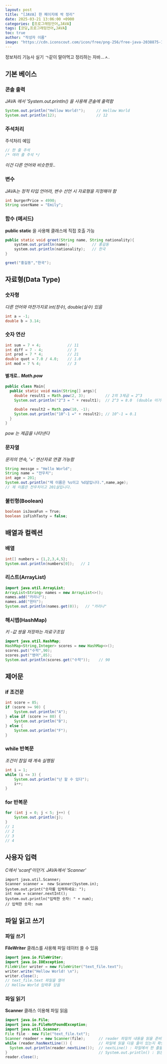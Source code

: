 ```yaml
---
layout: post
title: "[JAVA] 한 페이지에 싹 정리"
date: 2025-03-21 13:06:00 +0900
categories: [프로그래밍언어,JAVA]
tags: [코딩,프로그래밍언어,JAVA]
toc: true
author: "작성자 이름"
image: "https://cdn.iconscout.com/icon/free/png-256/free-java-2038875-1720088.png"
---      
```



정보처리 기능사 실기 ㄱ같이 말아먹고 정리하는 자바...ㅅ.  

## 기본 베이스  

### 콘솔 출력  
*JAVA 에서 'System.out.println() 을 사용해 콘솔에 출력함*  
```java
System.out.println("Hellow World!");     // Hellow World  
System.out.println(12);                  // 12  
```

  
### 주석처리  
주석처리 예임  
```java
// 한 줄 주석
/* 여러 줄 주석 */
```
*이건 다른 언어와 비슷한듯..*  

  
### 변수  
*JAVA는 정적 타입 언어라, 변수 선언 시 자료형을 지정해야 함*  
```java
int burgerPrice = 4990;
String userName = "Emily";
```


### 함수 (메서드)  
**public static** 을 사용해 클래스에 직접 호출 가능  
```java
public static void greet(String name, String nationality){
    system.out.println(name);          // 홍길동  
    system.out.println(nationality);   // 한국  
}

greet("홍길동","한국");
```


## 자료형(Data Type)  

### 숫자형  
*다른 언어와 마찬가지로 int(정수), double(실수) 있음*  
```java
int a = -1;
double b = 3.14;
```


### 숫자 연산  
```java
int sum = 7 + 4;            // 11  
int diff = 7 - 4;           // 3  
int prod = 7 * 4;           // 21  
double quot = 7.0 / 4.0;    // 1.0  
int mod = 7 % 4;            // 3
```


#### 별개로..  *Math.pow*  
```java
public class Main{
  public static void main(String[] args){
    double result1 = Math.pow(2, 3);         // 2의 3제곱 = 2^3  
    System.out.println("2^3 = " + result1);  // 2^3 = 8.0  (double 이기에..)

    double result2 = Math.pow(10, -1);
    System.out.println("10^-1 =" + result2); // 10^-1 = 0.1
  }
}
```
*pow 는 제곱을 나타낸다*      


### 문자열  
*문자의 연속, '+' 연산자로 연결 가능함*  
```java
String messge = "Hello World";
String name = "전우치";
int age = 201;
System.out.println("제 이름은 %s이고 %d살입니다.",name,age);
// 제 이름은 전우치이고 201살입니다.  
```


### 불린형(Boolean)  
```java
boolean isJavaFun = True;
boolean isFishTasty = false;
```


## 배열과 컬렉션  

### 배열  
```java
int[] numbers = {1,2,3,4,5};
System.out.println(numbers[0]);   // 1
```


### 리스트(ArrayList)  
```java
import java.util.ArrayList;
ArrayList<String> names = new ArrayList<>();
names.add("카리나");
names.add("윈터");
System.out.println(names.get(0));   // "카리나"
```


### 해시맵(HashMap)  
*키 -값 쌍을 저장하는 자료구조임*  
```java
import java.util.HashMap;
HashMap<String,Integer> scores = new HashMap<>();
scores.put("수학",90);
scores.put("영어",85);
System.out.println(scores.get("수학"));    // 90  
```


## 제어문  

### if 조건문  
```java
int score = 85;
if (score >= 90) {
    System.out.println("A");
} else if (score >= 80) {
    System.out.println("B");
} else {
    System.out.println("F");
}
```


### while 반복문  
*조건이 참일 때 계속 실행됨*  
```java
int i = 1;
while (i <= 3) {
    System.out.println("난 할 수 있다");
    i++;
}
```


### for 반복문  
```java
for (int j = 0; j < 5; j++) {
    System.out.println(j);
}
// 1
// 2
// 3
// 4
```


## 사용자 입력  
*C에서 'scanf'이던거. JAVA에서 'Scanner'*  
```jave
import java.util.Scanner;
Scanner scanner =  new Scanner(System.in);
System.out.print("숫자를 입력하세요: ");
int num = scanner.nextInt();
System.out.println("입력한 숫자: " + num);
// 입력한 숫자: num
```


## 파일 읽고 쓰기  

### 파일 쓰기  
**FileWriter** 클래스를 사용해 파일 데이터 쓸 수 있음  
```java
import java.io.FileWriter;
import java.io.IOException;
FileWriter writer = new FileWriter("text_file.text");
writer.write("Hellow World! \n");
writer.close();
// text_file.text 파일을 열어
// Hellow World 입력후 닫음
```


### 파일 읽기  
**Scanner** 클래스 이용해 파일 읽음  
```java
import java.io.File;
import java.io.FileNotFoundException;
import java.util.Scanner;
File file - new File("text_file.txt");
Scanner readeer = new Scanner(file);      // reader 파일의 내용을 읽을 준비 함
while (reader.hasNextLine()) {            // 파일에 읽을 다음 줄이 있는지 확인하는 메서드, true-반복문 실행,  false-종료  
  System.out.println(reader.nextLine());  // nextLine() : 파일에서 한 줄을 읽어 문자열로 반환  
}                                         // System.out.println() : 읽은 줄은 콘솔에 출력  
reader.close();
```





